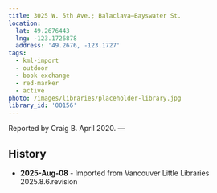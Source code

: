 ```yaml
---
title: 3025 W. 5th Ave.; Balaclava—Bayswater St.
location:
  lat: 49.2676443
  lng: -123.1726878
  address: '49.2676, -123.1727'
tags:
  - kml-import
  - outdoor
  - book-exchange
  - red-marker
  - active
photo: /images/libraries/placeholder-library.jpg
library_id: '00156'
---
```

Reported by Craig B. April 2020.
 —

## History
- **2025-Aug-08** - Imported from Vancouver Little Libraries 2025.8.6.revision
